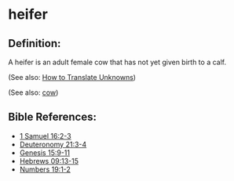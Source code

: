 # heifer #

## Definition: ##

A heifer is an adult female cow that has not yet given birth to a calf.

(See also: [How to Translate Unknowns](https://git.door43.org/Door43/en-ta-translate-vol1/src/master/content/translate_unknown.md))

(See also: [cow](../other/cow.md))

## Bible References: ##

* [1 Samuel 16:2-3](https://door43.org/en/bible/notes/1sa/16/02)
* [Deuteronomy 21:3-4](https://door43.org/en/bible/notes/deu/21/03)
* [Genesis 15:9-11](https://door43.org/en/bible/notes/gen/15/09)
* [Hebrews 09:13-15](https://door43.org/en/bible/notes/heb/09/13)
* [Numbers 19:1-2](https://door43.org/en/bible/notes/num/19/01)

